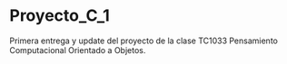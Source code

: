 # Proyecto_C_1
Primera entrega y update del proyecto de la clase TC1033 Pensamiento Computacional Orientado a Objetos.
